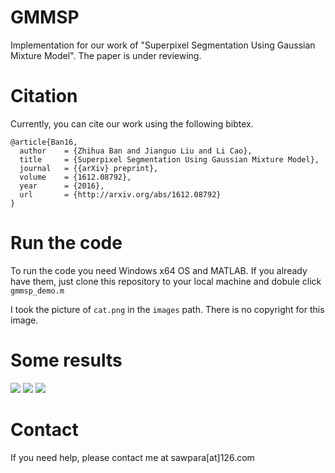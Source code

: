 # GMMSP

Implementation for our work of "Superpixel Segmentation Using Gaussian Mixture Model". The paper is under reviewing.

# Citation

Currently, you can cite our work using the following bibtex. 

```
@article{Ban16,
  author    = {Zhihua Ban and Jianguo Liu and Li Cao},
  title     = {Superpixel Segmentation Using Gaussian Mixture Model},
  journal   = {{arXiv} preprint},
  volume    = {1612.08792},
  year      = {2016},
  url       = {http://arxiv.org/abs/1612.08792}
}
```


# Run the code
To run the code you need Windows x64 OS and MATLAB.
If you already have them, just clone this repository to your local machine and dobule click `gmmsp_demo.m`

I took the picture of `cat.png` in the `images` path. There is no copyright for this image.



# Some results

![](https://github.com/ahban/GMMSP/blob/master/results/cat8x8.png)
![](https://github.com/ahban/GMMSP/blob/master/results/cat14x14.png)
![](https://github.com/ahban/GMMSP/blob/master/results/cat20x20.png)

# Contact

If you need help, please contact me at sawpara[at]126.com


